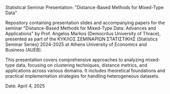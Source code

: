 Statistical Seminar Presentation: "Distance-Based Methods for Mixed-Type Data"

Repository containing presentation slides and accompanying papers for the seminar "Distance-Based Methods for Mixed-Type Data: Advances and Applications" by Prof. Angelos Markos (Democritus University of Thrace), presented as part of the ΚΥΚΛΟΣ ΣΕΜΙΝΑΡΙΩΝ ΣΤΑΤΙΣΤΙΚΗΣ (Statistics Seminar Series) 2024-2025 at Athens University of Economics and Business (AUEB).

This presentation covers comprehensive approaches to analyzing mixed-type data, focusing on clustering techniques, distance metrics, and applications across various domains. It includes theoretical foundations and practical implementation strategies for handling heterogeneous datasets.

Date: April 4, 2025
